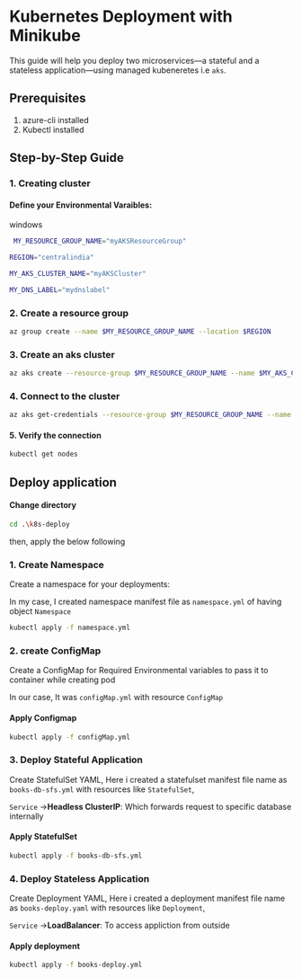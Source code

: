 # Kubernetes Deployment with Minikube

This guide will help you deploy two microservices—a stateful and a stateless application—using managed kubeneretes i.e `aks`.

## Prerequisites

1. azure-cli installed
2. Kubectl installed

## Step-by-Step Guide

### 1. Creating cluster

#### Define your Environmental Varaibles:

windows
```bash
 MY_RESOURCE_GROUP_NAME="myAKSResourceGroup"
 ```
 ```bash
 REGION="centralindia"
 ```
 ```bash
 MY_AKS_CLUSTER_NAME="myAKSCluster"
 ```
 ```bash
 MY_DNS_LABEL="mydnslabel"
```
### 2. Create a resource group
```bash
az group create --name $MY_RESOURCE_GROUP_NAME --location $REGION
```
### 3. Create an aks cluster
```bash
az aks create --resource-group $MY_RESOURCE_GROUP_NAME --name $MY_AKS_CLUSTER_NAME --node-count 1 --generate-ssh-keys
```
### 4. Connect to the cluster
```bash
az aks get-credentials --resource-group $MY_RESOURCE_GROUP_NAME --name $MY_AKS_CLUSTER_NAME
```
#### 5. Verify the connection
```bash
kubectl get nodes
```
## Deploy application
#### Change directory
```bash
cd .\k8s-deploy
```
then, apply the below following

### 1. Create Namespace
Create a namespace for your deployments:

In my case, I created namespace manifest file as `namespace.yml` of having object `Namespace`
```bash
kubectl apply -f namespace.yml
```
### 2. create ConfigMap
Create a ConfigMap for Required Environmental variables to pass it to container while creating pod

In our case, It was `configMap.yml` with resource `ConfigMap`
#### Apply Configmap
```bash
kubectl apply -f configMap.yml
```
### 3. Deploy Stateful Application
Create StatefulSet YAML, Here i created a statefulset manifest file name as `books-db-sfs.yml`
with resources like `StatefulSet`,

 `Service` ->**Headless ClusterIP**: Which forwards request to specific database internally
#### Apply StatefulSet
```bash
kubectl apply -f books-db-sfs.yml
```
### 4. Deploy Stateless Application
Create Deployment YAML, Here i created a deployment manifest file name as `books-deploy.yaml` 
with resources like `Deployment`, 

`Service` ->**LoadBalancer**: To access appliction from outside

#### Apply deployment
```bash
kubectl apply -f books-deploy.yml
```


